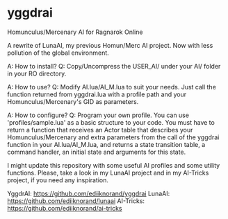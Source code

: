 # yggdrai
Homunculus/Mercenary AI for Ragnarok Online

A rewrite of LunaAI, my previous Homun/Merc AI project. Now with less pollution of the global environment.

A: How to install?
Q: Copy/Uncompress the USER_AI/ under your AI/ folder in your RO directory.

A: How to use?
Q: Modify AI.lua/AI_M.lua to suit your needs. Just call the function returned from yggdrai.lua with a profile path and your Homunculus/Mercenary's GID as parameters.

A: How to configure?
Q: Program your own profile. You can use 'profiles/sample.lua' as a basic structure to your code. You must have to return a function that receives an Actor table that describes your Homunculus/Mercenary and extra parameters from the call of the yggdrai function in your AI.lua/AI_M.lua, and returns a state transition table, a command handler, an initial state and arguments for this state.

I might update this repository with some useful AI profiles and some utility functions. Please, take a look in my LunaAI project and in my AI-Tricks project, if you need any inspiration.

YggdrAI: https://github.com/ediiknorand/yggdrai
LunaAI: https://github.com/ediiknorand/lunaai
AI-Tricks: https://github.com/ediiknorand/ai-tricks
